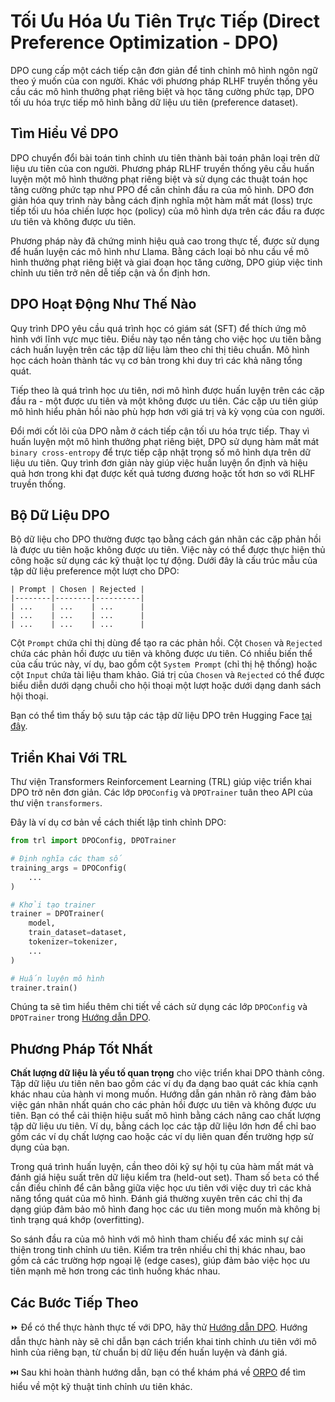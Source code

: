 # Tối Ưu Hóa Ưu Tiên Trực Tiếp (Direct Preference Optimization - DPO)

DPO cung cấp một cách tiếp cận đơn giản để tinh chỉnh mô hình ngôn ngữ theo ý muốn của con người. Khác với phương pháp RLHF truyền thống yêu cầu các mô hình thưởng phạt riêng biệt và học tăng cường phức tạp, DPO tối ưu hóa trực tiếp mô hình bằng dữ liệu ưu tiên (preference dataset).

## Tìm Hiểu Về DPO

DPO chuyển đổi bài toán tinh chỉnh ưu tiên thành bài toán phân loại trên dữ liệu ưu tiên của con người. Phương pháp RLHF truyền thống yêu cầu huấn luyện một mô hình thưởng phạt riêng biệt và sử dụng các thuật toán học tăng cường phức tạp như PPO để căn chỉnh đầu ra của mô hình. DPO đơn giản hóa quy trình này bằng cách định nghĩa một hàm mất mát (loss) trực tiếp tối ưu hóa chiến lược học (policy) của mô hình dựa trên các đầu ra được ưu tiên và không được ưu tiên.

Phương pháp này đã chứng minh hiệu quả cao trong thực tế, được sử dụng để huấn luyện các mô hình như Llama. Bằng cách loại bỏ nhu cầu về mô hình thưởng phạt riêng biệt và giai đoạn học tăng cường, DPO giúp việc tinh chỉnh ưu tiên trở nên dễ tiếp cận và ổn định hơn.

## DPO Hoạt Động Như Thế Nào

Quy trình DPO yêu cầu quá trình học có giám sát (SFT) để thích ứng mô hình với lĩnh vực mục tiêu. Điều này tạo nền tảng cho việc học ưu tiên bằng cách huấn luyện trên các tập dữ liệu làm theo chỉ thị tiêu chuẩn. Mô hình học cách hoàn thành tác vụ cơ bản trong khi duy trì các khả năng tổng quát.

Tiếp theo là quá trình học ưu tiên, nơi mô hình được huấn luyện trên các cặp đầu ra - một được ưu tiên và một không được ưu tiên. Các cặp ưu tiên giúp mô hình hiểu phản hồi nào phù hợp hơn với giá trị và kỳ vọng của con người.

Đổi mới cốt lõi của DPO nằm ở cách tiếp cận tối ưu hóa trực tiếp. Thay vì huấn luyện một mô hình thưởng phạt riêng biệt, DPO sử dụng hàm mất mát `binary cross-entropy` để trực tiếp cập nhật trọng số mô hình dựa trên dữ liệu ưu tiên. Quy trình đơn giản này giúp việc huấn luyện ổn định và hiệu quả hơn trong khi đạt được kết quả tương đương hoặc tốt hơn so với RLHF truyền thống.

## Bộ Dữ Liệu DPO

Bộ dữ liệu cho DPO thường được tạo bằng cách gán nhãn các cặp phản hồi là được ưu tiên hoặc không được ưu tiên. Việc này có thể được thực hiện thủ công hoặc sử dụng các kỹ thuật lọc tự động. Dưới đây là cấu trúc mẫu của tập dữ liệu preference một lượt cho DPO:

```
| Prompt | Chosen | Rejected |
|--------|--------|----------|
| ...    | ...    | ...      |
| ...    | ...    | ...      |
| ...    | ...    | ...      |
```

Cột `Prompt` chứa chỉ thị dùng để tạo ra các phản hồi. Cột `Chosen` và `Rejected` chứa các phản hồi được ưu tiên và không được ưu tiên. Có nhiều biến thể của cấu trúc này, ví dụ, bao gồm cột `System Prompt` (chỉ thị hệ thống) hoặc cột `Input` chứa tài liệu tham khảo. Giá trị của `Chosen` và `Rejected` có thể được biểu diễn dưới dạng chuỗi cho hội thoại một lượt hoặc dưới dạng danh sách hội thoại.

Bạn có thể tìm thấy bộ sưu tập các tập dữ liệu DPO trên Hugging Face [tại đây](https://huggingface.co/collections/argilla/preference-datasets-for-dpo-656f0ce6a00ad2dc33069478).

## Triển Khai Với TRL

Thư viện Transformers Reinforcement Learning (TRL) giúp việc triển khai DPO trở nên đơn giản. Các lớp `DPOConfig` và `DPOTrainer` tuân theo API của thư viện `transformers`.

Đây là ví dụ cơ bản về cách thiết lập tinh chỉnh DPO:

```python
from trl import DPOConfig, DPOTrainer

# Định nghĩa các tham số
training_args = DPOConfig(
    ...
)

# Khởi tạo trainer
trainer = DPOTrainer(
    model,
    train_dataset=dataset,
    tokenizer=tokenizer,
    ...
)

# Huấn luyện mô hình
trainer.train()
```

Chúng ta sẽ tìm hiểu thêm chi tiết về cách sử dụng các lớp `DPOConfig` và `DPOTrainer` trong [Hướng dẫn DPO](./notebooks/dpo_finetuning_example.ipynb).

## Phương Pháp Tốt Nhất

**Chất lượng dữ liệu là yếu tố quan trọng** cho việc triển khai DPO thành công. Tập dữ liệu ưu tiên nên bao gồm các ví dụ đa dạng bao quát các khía cạnh khác nhau của hành vi mong muốn. Hướng dẫn gán nhãn rõ ràng đảm bảo việc gán nhãn nhất quán cho các phản hồi được ưu tiên và không được ưu tiên. Bạn có thể cải thiện hiệu suất mô hình bằng cách nâng cao chất lượng tập dữ liệu ưu tiên. Ví dụ, bằng cách lọc các tập dữ liệu lớn hơn để chỉ bao gồm các ví dụ chất lượng cao hoặc các ví dụ liên quan đến trường hợp sử dụng của bạn.

Trong quá trình huấn luyện, cần theo dõi kỹ sự hội tụ của hàm mất mát và đánh giá hiệu suất trên dữ liệu kiểm tra (held-out set). Tham số `beta` có thể cần điều chỉnh để cân bằng giữa việc học ưu tiên với việc duy trì các khả năng tổng quát của mô hình. Đánh giá thường xuyên trên các chỉ thị đa dạng giúp đảm bảo mô hình đang học các ưu tiên mong muốn mà không bị tình trạng quá khớp (overfitting).

So sánh đầu ra của mô hình với mô hình tham chiếu để xác minh sự cải thiện trong tinh chỉnh ưu tiên. Kiểm tra trên nhiều chỉ thị khác nhau, bao gồm cả các trường hợp ngoại lệ (edge cases), giúp đảm bảo việc học ưu tiên mạnh mẽ hơn trong các tình huống khác nhau.

## Các Bước Tiếp Theo

⏩ Để có thể thực hành thực tế với DPO, hãy thử [Hướng dẫn DPO](./notebooks/dpo_finetuning_example.ipynb). Hướng dẫn thực hành này sẽ chỉ dẫn bạn cách triển khai tinh chỉnh ưu tiên với mô hình của riêng bạn, từ chuẩn bị dữ liệu đến huấn luyện và đánh giá.

⏭️ Sau khi hoàn thành hướng dẫn, bạn có thể khám phá về [ORPO](./orpo.md) để tìm hiểu về một kỹ thuật tinh chỉnh ưu tiên khác.